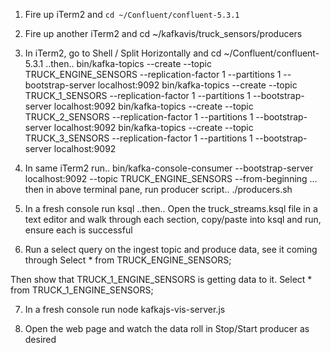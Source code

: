 1. Fire up iTerm2 and 
`cd ~/Confluent/confluent-5.3.1`

2. Fire up another iTerm2 and 
cd ~/kafkavis/truck_sensors/producers

3. In iTerm2, go to Shell / Split Horizontally and
cd ~/Confluent/confluent-5.3.1
..then..
bin/kafka-topics --create --topic TRUCK_ENGINE_SENSORS --replication-factor 1 --partitions 1 --bootstrap-server localhost:9092
bin/kafka-topics --create --topic TRUCK_1_SENSORS --replication-factor 1 --partitions 1 --bootstrap-server localhost:9092
bin/kafka-topics --create --topic TRUCK_2_SENSORS --replication-factor 1 --partitions 1 --bootstrap-server localhost:9092
bin/kafka-topics --create --topic TRUCK_3_SENSORS --replication-factor 1 --partitions 1 --bootstrap-server localhost:9092

4. In same iTerm2 run..
bin/kafka-console-consumer --bootstrap-server localhost:9092 --topic TRUCK_ENGINE_SENSORS --from-beginning
…then in above terminal pane, run producer script..
./producers.sh

5. In a fresh console run 
ksql
..then..
Open the truck_streams.ksql file in a text editor and walk through each section, copy/paste into ksql and run, ensure each is successful

6. Run a select query on the ingest topic and produce data, see it coming through
Select * from TRUCK_ENGINE_SENSORS;

Then show that TRUCK_1_ENGINE_SENSORS is getting data to it.
Select * from TRUCK_1_ENGINE_SENSORS;

7. In a fresh console run 
node kafkajs-vis-server.js

8. Open the web page and watch the data roll in
Stop/Start producer as desired
